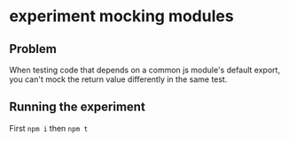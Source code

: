 # experiment mocking modules

## Problem

When testing code that depends on a common js module's default export, you can't mock the return value differently in the same test.

## Running the experiment

First `npm i` then `npm t`

